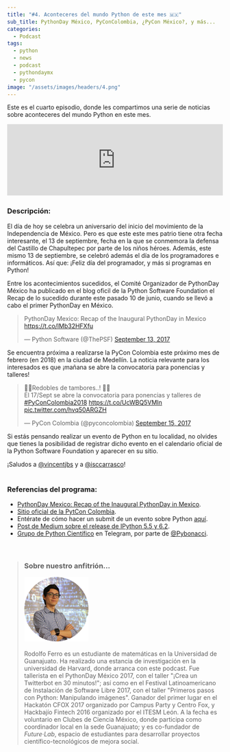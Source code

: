 ```yaml
---
title: "#4. Aconteceres del mundo Python de este mes 🇲🇽"
sub_title: PythonDay México, PyConColombia, ¿PyCon México?, y más...
categories:
  - Podcast
tags:
  - python
  - news
  - podcast
  - pythondaymx
  - pycon
image: "/assets/images/headers/4.png"
---
```


Este es el cuarto episodio, donde les compartimos una serie de noticias sobre aconteceres del mundo Python en este mes.

<iframe width="100%" height="166" scrolling="no" frameborder="no" src="https://w.soundcloud.com/player/?url=https%3A//api.soundcloud.com/tracks/342674496&amp;color=00aabb&amp;auto_play=false&amp;hide_related=false&amp;show_comments=true&amp;show_user=true&amp;show_reposts=false"></iframe><br/>

### Descripción:

El día de hoy se celebra un aniversario del inicio del  movimiento de la Independencia de México. Pero es que este este mes patrio tiene otra fecha interesante, el 13 de septiembre, fecha en la que se conmemora la defensa del Castillo de Chapultepec por parte de los niños héroes. Además, este mismo 13 de septiembre, se celebró además el día de los programadores e informáticos. Así que: ¡Feliz día del programador, y más si programas en Python!

Entre los acontecimientos sucedidos, el Comité Organizador de PythonDay México ha publicado en el blog oficil de la Python Software Foundation el Recap de lo sucedido durante este pasado 10 de junio, cuando se llevó a cabo el primer PythonDay en México.

<blockquote class="twitter-tweet" data-lang="en"><p lang="en" dir="ltr">PythonDay Mexico: Recap of the Inaugural PythonDay in Mexico <a href="https://t.co/lMb32HFXfu">https://t.co/lMb32HFXfu</a></p>&mdash; Python Software (@ThePSF) <a href="https://twitter.com/ThePSF/status/907997871533907968">September 13, 2017</a></blockquote>
<script async src="//platform.twitter.com/widgets.js" charset="utf-8"></script>

Se encuentra próxima a realizarse la PyCon Colombia este próximo mes de febrero (en 2018) en la ciudad de Medellín. La noticia relevante para los interesados es que ¡mañana se abre la convocatoria para ponencias y talleres!

<blockquote class="twitter-tweet" data-lang="en"><p lang="es" dir="ltr">📢📢Redobles de tambores..! 🥁🥁<br>El 17/Sept se abre la convocatoria para ponencias y talleres de  <a href="https://twitter.com/hashtag/PyConColombia2018?src=hash">#PyConColombia2018</a> <a href="https://t.co/UcWBQ5VMIn">https://t.co/UcWBQ5VMIn</a> <a href="https://t.co/hvq50ARGZH">pic.twitter.com/hvq50ARGZH</a></p>&mdash; PyCon Colombia (@pyconcolombia) <a href="https://twitter.com/pyconcolombia/status/908835133880504320">September 15, 2017</a></blockquote>
<script async src="//platform.twitter.com/widgets.js" charset="utf-8"></script>

Si estás pensando realizar un evento de Python en tu localidad, no olvides que tienes la posibilidad de registrar dicho evento en el calendario oficial de la Python Software Foundation y aparecer en su sitio.

¡Saludos a [@vincentjbs](https://twitter.com/vincentjbs) y a [@isccarrasco](https://twitter.com/isccarrasco)!
<br/><br/>


### Referencias del programa:

* [PythonDay Mexico: Recap of the Inaugural PythonDay in Mexico](http://pyfound.blogspot.mx/2017/09/pythonday-mexico-recap-of-inaugural.html).
* [Sitio oficial de la PytCon Colombia](https://www.pycon.co/).
* Entérate de cómo hacer un submit de un evento sobre Python [aquí](https://wiki.python.org/moin/PythonEventsCalendar#Submitting_an_Event).
* [Post de Medium sobre el release de IPython 5.5 y 6.2](https://medium.com/jupyter-blog/release-of-ipython-5-5-and-6-2-158537648393).
* [Grupo de Python Científico](https://t.me/python_cientifico) en Telegram, por parte de [@Pybonacci](https://twitter.com/Pybonacci).
<br/><br/><br/>

> ### Sobre nuestro anfitrión...
> <img src="/assets/images/guests/me.png" width="150px"><br/><br/>
> Rodolfo Ferro es un estudiante de matemáticas en la Universidad de Guanajuato. Ha realizado una estancia de investigación en la universidad de Harvard, donde arranca con este podcast. Fue tallerista en el PythonDay México 2017, con el taller "¡Crea un Twitterbot en 30 minutos!"; así como en el Festival Latinoamericano de Instalación de Software Libre 2017, con el taller "Primeros pasos con Python: Manipulando imágenes". Ganador del primer lugar en el Hackatón CFOX 2017 organizado por Campus Party y Centro Fox, y Hackbajío Fintech 2016 organizado por el ITESM León. A la fecha es voluntario en Clubes de Ciencia México, donde participa como coordinador local en la sede Guanajuato; y es co-fundador de *Future·Lab*, espacio de estudiantes para desarrollar proyectos científico-tecnológicos de mejora social.
